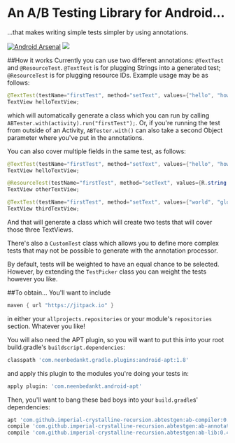 # An A/B Testing Library for Android...
...that makes writing simple tests simpler by using annotations.

[![Android Arsenal](https://img.shields.io/badge/Android%20Arsenal-abtestgen-green.svg?style=true)](https://android-arsenal.com/details/1/4301)  [![](https://jitpack.io/v/imperial-crystalline-recursion/abtestgen.svg)](https://jitpack.io/#imperial-crystalline-recursion/abtestgen)


##How it works 
Currently you can use two different annotations: `@TextTest` and `@ResourceTest`. `@TextTest` is for plugging Strings into a generated test; `@ResourceTest` is for plugging resource IDs. Example usage may be as follows:

```java
@TextTest(testName="firstTest", method="setText", values={"hello", "howdy"})
TextView helloTextView;
```
    
which will automatically generate a class which you can run by calling `ABTester.with(activity).run("firstTest");`. Or, if you're running the test from outside of an Activity, `ABTester.with()` can also take a second Object parameter where you've put in the annotations. 

You can also cover multiple fields in the same test, as follows: 
```java
@TextTest(testName="firstTest", method="setText", values={"hello", "howdy"})
TextView helloTextView;

@ResourceTest(testName="firstTest", method="setText", values={R.string.yo, R.string.sup})
TextView otherTextView;

@TextTest(testName="firstTest", method="setText", values={"world", "globe"})
TextView thirdTextView;
```
And that will generate a class which will create two tests that will cover those three TextViews. 


There's also a `CustomTest` class which allows you to define more complex tests that may not be possible to generate with the annotation processor.

By default, tests will be weighted to have an equal chance to be selected. However, by extending the `TestPicker` class you can weight the tests however you like. 

##To obtain...
You'll want to include
```groovy
maven { url "https://jitpack.io" }
```
    
in either your `allprojects.repositories`  or your module's `repositories` section. Whatever you like!

You will also need the APT plugin, so you will want to put this into your root build.gradle's `buildscript.dependencies`:
```groovy
classpath 'com.neenbedankt.gradle.plugins:android-apt:1.8'
```
and apply this plugin to the modules you're doing your tests in:
```groovy
apply plugin: 'com.neenbedankt.android-apt'
```
Then, you'll want to bang these bad boys into your `build.gradle`s' dependencies:
```groovy
apt 'com.github.imperial-crystalline-recursion.abtestgen:ab-compiler:0.4'
compile 'com.github.imperial-crystalline-recursion.abtestgen:ab-annotations:0.4'
compile 'com.github.imperial-crystalline-recursion.abtestgen:ab-lib:0.4'
```
